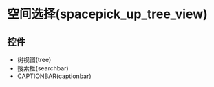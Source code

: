# 空间选择(spacepick_up_tree_view)  <!-- {docsify-ignore-all} -->






## 控件
  * 树视图(tree)
  * 搜索栏(searchbar)
  * CAPTIONBAR(captionbar)


<script>
 const { createApp } = Vue
  createApp({
    data() {
      return {
        message: '!'
      }
    }
  }).use(ElementPlus).mount('#app')
</script>